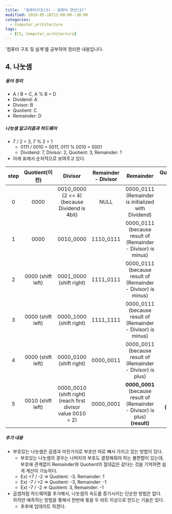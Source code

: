 ```yaml
---
title:  "컴퓨터구조(3) - 컴퓨터 연산(2)"
modified: 2019-05-10T12:00:00-:30:00
categories:
  - Computer_architecture
tags:
  - [CS, Computer_architecture]
---
```


'컴퓨터 구조 및 설계'를 공부하여 정리한 내용입니다.

## 4. 나눗셈

##### 용어 정리

-   A / B = C, A % B = D
-   Dividend: A
-   Divisor: B
-   Quotient: C
-   Remainder: D

##### 나눗셈 알고리즘과 하드웨어

-   7 / 2 = 3, 7 % 2 = 1
    -   0111 / 0010 = 0011, 0111 % 0010 = 0001
    -   Dividend: 7, Divisor:  2, Quotient: 3, Remainder: 1
-   아래 표에서 순차적으로 보여주고 있다.

| step |    Quotient(이전)   |                              Divisor                              | Remainder - Divisor |                                       Remainder                                      |      Quotient(이후)      |
| :--: | :---------------: | :---------------------------------------------------------------: | :-----------------: | :----------------------------------------------------------------------------------: | :--------------------: |
|   0  |        0000       |   0010_0000 <br> (2 &lt;&lt; 4) <br> (because Dividend is 4bit)   |         NULL        |                0000_0111 <br> (Remainder is initialized with Dividend)               |          0000          |
|   1  |        0000       |                             0010_0000                             |      1110_0111      |           0000_0111<br> (because result of (Remainder - Divisor) is minus)           |          0000          |
|   2  | 0000 (shift left) |                      0001_0000 (shift right)                      |      1111_0111      |           0000_0111<br> (because result of (Remainder - Divisor) is minus)           |          0000          |
|   3  | 0000 (shift left) |                      0000_1000 (shift right)                      |      1111_1111      |           0000_0111 <br>(because result of (Remainder - Divisor) is minus)           |          0000          |
|   4  | 0000 (shift left) |                      0000_0100 (shift right)                      |      0000_0011      |            0000_0011<br> (because result of (Remainder - Divisor) is plus)           |          0001          |
|   5  | 0010 (shift left) | 0000_0010 (shift right) <br> (reach first divisor value 0010 = 2) |      0000_0001      | **0000_0001** <br>(because result of (Remainder - Divisor) is plus) <br>**(result)** | **0011 <br> (result)** |

##### 추가 내용

-   부호있는 나눗셈은 곱셈과 마찬가지로 부호만 따로 빼서 가지고 있는 방법이 있다.
    -   부호있는 나눗셈의 경우는 나머지의 부호도 결정해줘야 하는 불편함이 있는데, 부호에 관계없이 Remainder와 Quotient의 절대값은 같다는 것을 기억하면 쉽게 계산이 가능하다.
    -   Ex) +7 / -2 => Quotient: -3, Remainder: 1
    -   Ex) -7 / +2 => Quotient: -3, Remainder: -1
    -   Ex) -7 / -2 => Quotient: 3, Remainder: -1
-   곱셈처럼 하드웨어를 추가해서, 나눗셈의 속도를 증가시키는 단순한 방법은 없다. 하지만 예측하는 방법을 통해서 한번에 몫을 두 비트 이상으로 만드는 기술은 있다.
    -   추후에 업데이트 하겠다.
